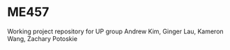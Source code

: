 # ME457

Working project repository for UP group
Andrew Kim, Ginger Lau, Kameron Wang, Zachary Potoskie
